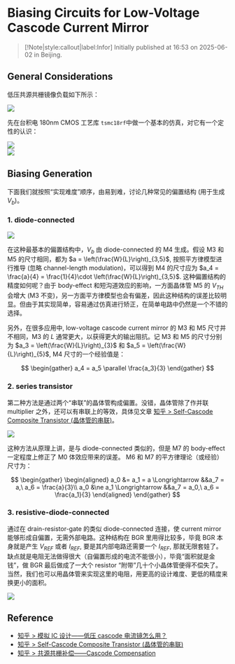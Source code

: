 # Biasing Circuits for Low-Voltage Cascode Current Mirror

> [!Note|style:callout|label:Infor]
> Initially published at 16:53 on 2025-06-02 in Beijing.


## General Considerations

低压共源共栅镜像负载如下所示：
<div class="center"><img src="https://imagebank-0.oss-cn-beijing.aliyuncs.com/VS-PicGo/2025-06-02-17-15-04_Biasing Circuits for Low-Voltage Cascode Current Mirror.png"/></div> 


先在台积电 180nm CMOS 工艺库 `tsmc18rf`中做一个基本的仿真，对它有一个定性的认识：
<div class="center"><img src="https://imagebank-0.oss-cn-beijing.aliyuncs.com/VS-PicGo/2025-06-02-20-45-12_Biasing Circuits for Low-Voltage Cascode Current Mirror.png"/></div>
<div class="center"><img src="https://imagebank-0.oss-cn-beijing.aliyuncs.com/VS-PicGo/2025-06-02-20-44-37_Biasing Circuits for Low-Voltage Cascode Current Mirror.png"/></div>

## Biasing Generation

下面我们就按照“实现难度”顺序，由易到难，讨论几种常见的偏置结构 (用于生成 $V_b$)。



### 1. diode-connected

<div class="center"><img src="https://imagebank-0.oss-cn-beijing.aliyuncs.com/VS-PicGo/2025-06-03-16-29-28_Biasing Circuits for Low-Voltage Cascode Current Mirror.png"/></div>

在这种最基本的偏置结构中，$V_b$ 由 diode-connected 的 M4 生成。假设 M3 和 M5 的尺寸相同，都为 $a = \left(\frac{W}{L}\right)_{3,5}$, 按照平方律模型进行推导 (忽略 channel-length modulation)，可以得到 M4 的尺寸应为 $a_4 = \frac{a}{4} = \frac{1}{4}\cdot \left(\frac{W}{L}\right)_{3,5}$. 这种偏置结构的精度如何呢？由于 body-effect 和短沟道效应的影响，一方面晶体管 M5 的 $V_{TH}$ 会增大 (M3 不变)，另一方面平方律模型也会有偏差，因此这种结构的误差比较明显。但由于其实现简单，容易通过仿真进行矫正，在简单电路中仍然是一个不错的选择。

另外，在很多应用中, low-voltage cascode current mirror 的 M3 和 M5 尺寸并不相同，M3 的 $L$ 通常更大，以获得更大的输出阻抗。记 M3 和 M5 的尺寸分别为 $a_3 = \left(\frac{W}{L}\right)_{3}$ 和 $a_5 = \left(\frac{W}{L}\right)_{5}$, M4 尺寸的一个经验值是：

$$
\begin{gather}
a_4 = a_5 \parallel \frac{a_3}{3}
\end{gather}
$$


### 2. series transistor

第二种方法是通过两个“串联”的晶体管构成偏置。没错，晶体管除了作并联 multiplier 之外，还可以有串联上的等效，具体见文章 [知乎 > Self-Cascode Composite Transistor (晶体管的串联)](https://zhuanlan.zhihu.com/p/1895511081201420257)。

<div class="center"><img src="https://imagebank-0.oss-cn-beijing.aliyuncs.com/VS-PicGo/2025-06-03-16-40-01_Biasing Circuits for Low-Voltage Cascode Current Mirror.png"/></div>

这种方法从原理上讲，是与 diode-connected 类似的，但是 M7 的 body-effect 一定程度上修正了 M0 体效应带来的误差。 M6 和 M7 的平方律理论（或经验）尺寸为：

$$
\begin{gather}
\begin{aligned}
a_0 &= a_1 = a \Longrightarrow &&a_7 = a,\ a_6 = \frac{a}{3}\\
a_0 &\ne a_1 \Longrightarrow &&a_7 = a_0,\ a_6 = \frac{a_1}{3}
\end{aligned}
\end{gather}
$$



### 3. resistive-diode-connected

通过在 drain-resistor-gate 的类似 diode-connected 连接，使 current mirror 能够形成自偏置，无需外部电路。这种结构在 BGR 里用得比较多，毕竟 BGR 本身就是产生 $V_{REF}$ 或者 $I_{REF}$, 要是其内部电路还需要一个 $I_{REF}$, 那就无限套娃了。缺点就是电阻无法做得很大（自偏置形成的电流不能很小），毕竟“面积就是金钱”，做 BGR 最后做成了一大个 resistor “附带”几十个小晶体管便得不偿失了。当然，我们也可以用晶体管来实现这里的电阻，用更高的设计难度、更低的精度来换更小的面积。


<div class="center"><img src="https://imagebank-0.oss-cn-beijing.aliyuncs.com/VS-PicGo/2025-06-03-16-58-51_Biasing Circuits for Low-Voltage Cascode Current Mirror.png"/></div>



## Reference

- [知乎 > 模拟 IC 设计——低压 cascode 电流镜怎么用？](https://zhuanlan.zhihu.com/p/588832807)
- [知乎 > Self-Cascode Composite Transistor (晶体管的串联)](https://zhuanlan.zhihu.com/p/1895511081201420257)
- [知乎 > 共源共栅补偿——Cascode Compensation](https://zhuanlan.zhihu.com/p/701456207)
